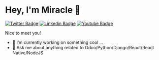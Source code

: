 # Hey, I'm Miracle 👋

[![Twitter Badge](https://img.shields.io/badge/-@miracleaayodele-1ca0f1?style=flat-square&labelColor=1ca0f1&logo=twitter&logoColor=white&link=https://twitter.com/miracleaayodele)](https://twitter.com/miracleaayodele) [![Linkedin Badge](https://img.shields.io/badge/-Miracle_Ayodele-blue?style=flat-square&logo=Linkedin&logoColor=white&link=https://www.linkedin.com/in/miracleayodele/)](https://www.linkedin.com/in/miracleayodele/)  [![Youtube Badge](https://img.shields.io/badge/-Miracle_Ayodele-blue?style=flat-square&logo=Youtube&logoColor=white&link=https://www.youtube.com/@miracleayodele/)](https://www.youtube.com/@miracleayodele/)

Nice to meet you! 

- 🔭 I’m currently working on something cool ...
- 💬 Ask me about anything related to Odoo/Python/Django/React/React Native/NodeJS


<!--
**iammiracle/iammiracle** is a ✨ _special_ ✨ repository because its `README.md` (this file) appears on your GitHub profile.

Here are some ideas to get you started:

- 🔭 I’m currently working on something cool ...
- 🌱 I’m currently learning Cloud Computing ...
- 👯 I’m looking to collaborate on ...
- 🤔 I’m looking for help with ...
- 💬 Ask me about anything related to Odoo/Python/Django/React/React Native/NodeJS...
- 📫 How to reach me: ...
- ⚡ Fun fact: ...
-->
